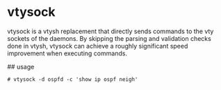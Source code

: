 # vtysock

vtysock is a vtysh replacement that directly sends commands to the vty sockets of the daemons.
By skipping the parsing and validation checks done in vtysh, vtysock can achieve a roughly significant speed improvement when executing commands.

## usage

```
# vtysock -d ospfd -c 'show ip ospf neigh'
```
